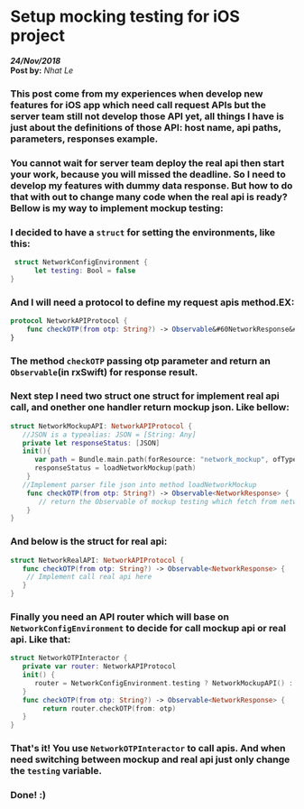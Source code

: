 # Setup mocking testing for iOS project

**_24/Nov/2018_**  
**Post by:** _Nhat Le_

### This post come from my experiences when develop new features for iOS app which need call request APIs but the server team still not develop those API yet, all things I have is just about the definitions of those API: host name, api paths, parameters, responses example.<br/>

### You cannot wait for server team deploy the real api then start your work, because you will missed the deadline. So I need to develop my features with dummy data response. But how to do that with out to change many code when the real api is ready? Bellow is my way to implement mockup testing:

### I decided to have a `struct` for setting the environments, like this:

```swift
 struct NetworkConfigEnvironment {
      let testing: Bool = false
}
```

### And I will need a protocol to define my request apis method.EX:

```swift
protocol NetworkAPIProtocol {
    func checkOTP(from otp: String?) -> Observable&#60NetworkResponse&#62
}
```

### The method `checkOTP` passing otp parameter and return an `Observable`(in rxSwift) for response result.

### Next step I need two struct one struct for implement real api call, and onether one handler return mockup json. Like bellow:

```swift
struct NetworkMockupAPI: NetworkAPIProtocol {
   //JSON is a typealias: JSON = [String: Any]
   private let responseStatus: [JSON]
   init(){
      var path = Bundle.main.path(forResource: "network_mockup", ofType: "json")
      responseStatus = loadNetworkMockup(path)
    }
   //Implement parser file json into method loadNetworkMockup
    func checkOTP(from otp: String?) -> Observable<NetworkResponse> {
       // return the Observable of mockup testing which fetch from network_mockup.json's file here
    }
}
```

### And below is the struct for real api:

```swift
struct NetworkRealAPI: NetworkAPIProtocol {
   func checkOTP(from otp: String?) -> Observable<NetworkResponse> {
    // Implement call real api here
   }
}
```

### Finally you need an API router which will base on `NetworkConfigEnvironment` to decide for call mockup api or real api. Like that:

```swift
struct NetworkOTPInteractor {
   private var router: NetworkAPIProtocol
   init() {
      router = NetworkConfigEnvironment.testing ? NetworkMockupAPI() : NetworkRealAPI()
   }
   func checkOTP(from otp: String?) -> Observable<NetworkResponse> {
        return router.checkOTP(from: otp)
   }
}
```

### That's it! You use `NetworkOTPInteractor` to call apis. And when need switching between mockup and real api just only change the `testing` variable.

### Done! :)
